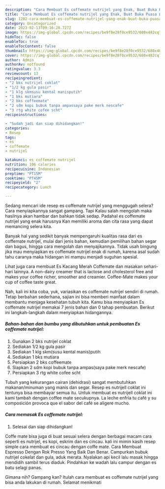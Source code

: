 ```yaml
---
description: "Cara Membuat Es coffemate nutrijel yang Enak, Buat Buka Puasa Lezat"
title: "Cara Membuat Es coffemate nutrijel yang Enak, Buat Buka Puasa Lezat"
slug: 1202-cara-membuat-es-coffemate-nutrijel-yang-enak-buat-buka-puasa-lezat
category: Uncategorized
date: 2023-02-13T09:16:28.727Z
image: https://img-global.cpcdn.com/recipes/be9f8e28f0ce9532/680x482cq70/es-coffemate-nutrijel-foto-resep-utama.jpg
hideToc: false
enableToc: true
enableTocContent: false
thumbnail: https://img-global.cpcdn.com/recipes/be9f8e28f0ce9532/680x482cq70/es-coffemate-nutrijel-foto-resep-utama.jpg
cover: https://img-global.cpcdn.com/recipes/be9f8e28f0ce9532/680x482cq70/es-coffemate-nutrijel-foto-resep-utama.jpg
author: Admin
authorAv: notfound
ratingvalue: 3.3
reviewcount: 13
recipeingredient:
- "2 bks nutrijel coklat"
- "1/2 kg gula pasir"
- "1 klg skmsusu kental manisputih"
- "1 bks mutiara"
- "2 bks coffeemate"
- "2 sdm kopi bubuk tanpa ampassaya pake merk nescafe"
- "3 rtg white cofee scht"
recipeinstructions:

- "Sudah jadi dan siap dihidangkan!"
categories:
- Resep
tags:
- es
- coffemate
- nutrijel

katakunci: es coffemate nutrijel 
nutrition: 106 calories
recipecuisine: Indonesian
preptime: "PT15M"
cooktime: "PT45M"
recipeyield: "2"
recipecategory: Lunch

---
```



Sedang mencari ide resep es coffemate nutrijel yang menggugah selera? Cara menyiapkannya sangat gampang. Tapi Kalau salah mengolah maka hasilnya akan hambar dan bahkan tidak sedap. Padahal es coffemate nutrijel yang enak harusnya Kan memiliki aroma dan cita rasa yang dapat memancing selera kita.


Banyak hal yang sedikit banyak mempengaruhi kualitas rasa dari es coffemate nutrijel, mulai dari jenis bahan, kemudian pemilihan bahan segar dan bagus, hingga cara mengolah dan menyajikannya. Tidak usah bingung jika mau menyiapkan es coffemate nutrijel enak di rumah, karena asal sudah tahu caranya maka hidangan ini mampu menjadi suguhan spesial.

Lihat juga cara membuat Es Kacang Merah Coffemate dan masakan sehari-hari lainnya. A non-dairy creamer that is lactose and cholesterol free and makes your coffee richer, smoother and creamier. Coffee-Mate makes your cup of coffee taste great.


Nah, kali ini kita coba, yuk, variasikan es coffemate nutrijel sendiri di rumah. Tetap berbahan sederhana, sajian ini bisa memberi manfaat dalam membantu menjaga kesehatan tubuh kita. Kamu bisa menyiapkan Es coffemate nutrijel memakai 7 jenis bahan dan 0 tahap pembuatan. Berikut ini langkah-langkah dalam menyiapkan hidangannya.

<!--inarticleads1-->

##### Bahan-bahan dan bumbu yang dibutuhkan untuk pembuatan Es coffemate nutrijel:

1. Gunakan 2 bks nutrijel coklat
1. Sediakan 1/2 kg gula pasir
1. Sediakan 1 klg skm(susu kental manis)putih
1. Sediakan 1 bks mutiara
1. Persiapkan 2 bks coffeemate
1. Siapkan 2 sdm kopi bubuk tanpa ampas(saya pake merk nescafe)
1. Persiapkan 3 rtg white cofee scht


Tubuh yang kekurangan cairan (dehidrasi) sangat membutuhkan makanan/minuman yang manis dan segar. Resep es nutrijell coklat ini tentunya bisa membayar semua itu. Untuk membuat es nutrijell coklat ini kami tambah dengan coffee mate secukupnya. La leche enfría tu café y su composición provoca que el sabor del café se aligere mucho. 

<!--inarticleads2-->

##### Cara memasak Es coffemate nutrijel:


1. Selesai dan siap dihidangkan!

Coffe mate bisa juga di buat sesuai selera dengan berbagai macam cara seperti es nutrijel, es kopi, eskrim dan es cincau. kali ini mimin kasih resep simple cara membuat es cincau dengan coffe mate. Cara Membuat Espresso Dengan Rok Presso Yang Baik Dan Benar. Campurkan bubuk nutrijel cokelat dan gula, aduk merata. Nyalakan api kecil lalu masak hingga mendidih sambil terus diaduk. Pindahkan ke wadah lalu campur dengan es batu selagi panas. 

Gimana nih? Gampang kan? Itulah cara membuat es coffemate nutrijel yang bisa anda lakukan di rumah. Selamat menikmati
